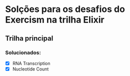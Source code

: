 # Solções para os desafios do Exercism na trilha Elixir

## Trilha principal

 ### Solucionados:
 - [x] RNA Transcription
 - [x] Nucleotide Count